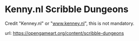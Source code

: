 # Kenny.nl Scribble Dungeons
Credit "Kenney.nl" or "www.kenney.nl", this is not mandatory.

url: https://opengameart.org/content/scribble-dungeons
